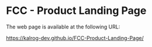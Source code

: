 # FCC - Product Landing Page
 
The web page is available at the following URL:

https://kalrog-dev.github.io/FCC-Product-Landing-Page/
